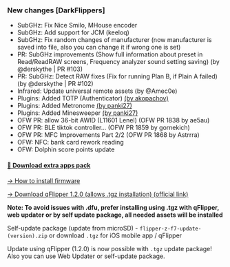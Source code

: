 ### New changes [DarkFlippers]
* SubGHz: Fix Nice Smilo, MHouse encoder
* SubGHz: Add support for JCM (keeloq)
* SubGHz: Fix random changes of manufacturer (now manufacturer is saved into file, also you can change it if wrong one is set)
* PR: SubGHz improvements (Show full information about preset in Read/ReadRAW screens, Frequency analyzer sound setting saving) (by @derskythe | PR #103)
* PR: SubGHz: Detect RAW fixes (Fix for running Plan B, if Plain A failed) (by @derskythe | PR #102)
* Infrared: Update universal remote assets (by @Amec0e)
* Plugins: Added TOTP (Authenticator) [(by akopachov)](https://github.com/akopachov/flipper-zero_authenticator)
* Plugins: Added Metronome [(by panki27)](https://github.com/panki27/Metronome)
* Plugins: Added Minesweeper [(by panki27)](https://github.com/panki27/minesweeper)
* OFW PR: allow 36-bit AWID (L11601 Lenel) (OFW PR 1838 by ae5au)
* OFW PR: BLE tiktok controller... (OFW PR 1859 by gornekich)
* OFW PR: MFC Improvements Part 2/2 (OFW PR 1868 by Astrrra)
* OFW: NFC: bank card rework reading
* OFW: Dolphin score points update

####  [🎲 Download extra apps pack](https://download-directory.github.io/?url=https://github.com/UberGuidoZ/Flipper/tree/main/Applications/Unleashed)

[-> How to install firmware](https://github.com/pieceofsys/flipperzero-firmware/blob/dev/documentation/HowToInstall.md)

[-> Download qFlipper 1.2.0 (allows .tgz installation) (official link)](https://update.flipperzero.one/builds/qFlipper/1.2.0/)

**Note: To avoid issues with .dfu, prefer installing using .tgz with qFlipper, web updater or by self update package, all needed assets will be installed**

Self-update package (update from microSD) - `flipper-z-f7-update-(version).zip` or download `.tgz` for iOS mobile app / qFlipper

Update using qFlipper (1.2.0) is now possible with `.tgz` update package! Also you can use Web Updater or self-update package.
